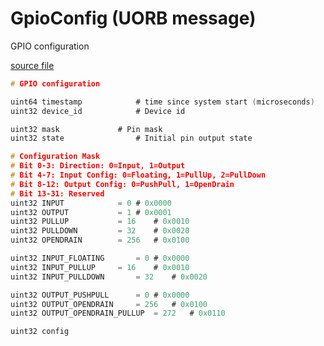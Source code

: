 # GpioConfig (UORB message)

GPIO configuration

[source file](https://github.com/PX4/PX4-Autopilot/blob/release/1.15/msg/GpioConfig.msg)

```c
# GPIO configuration

uint64 timestamp			# time since system start (microseconds)
uint32 device_id			# Device id

uint32 mask				# Pin mask
uint32 state				# Initial pin output state

# Configuration Mask
# Bit 0-3: Direction: 0=Input, 1=Output
# Bit 4-7: Input Config: 0=Floating, 1=PullUp, 2=PullDown
# Bit 8-12: Output Config: 0=PushPull, 1=OpenDrain
# Bit 13-31: Reserved
uint32 INPUT			= 0	# 0x0000
uint32 OUTPUT			= 1	# 0x0001
uint32 PULLUP			= 16	# 0x0010
uint32 PULLDOWN			= 32	# 0x0020
uint32 OPENDRAIN		= 256	# 0x0100

uint32 INPUT_FLOATING		= 0	# 0x0000
uint32 INPUT_PULLUP		= 16	# 0x0010
uint32 INPUT_PULLDOWN		= 32	# 0x0020

uint32 OUTPUT_PUSHPULL		= 0	# 0x0000
uint32 OUTPUT_OPENDRAIN		= 256	# 0x0100
uint32 OUTPUT_OPENDRAIN_PULLUP	= 272	# 0x0110

uint32 config

```
